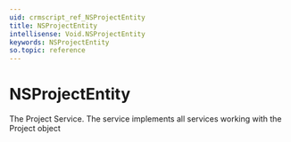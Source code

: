 ```yaml
---
uid: crmscript_ref_NSProjectEntity
title: NSProjectEntity
intellisense: Void.NSProjectEntity
keywords: NSProjectEntity
so.topic: reference
---
```


# NSProjectEntity

The Project Service. The service implements all services working with the Project object
